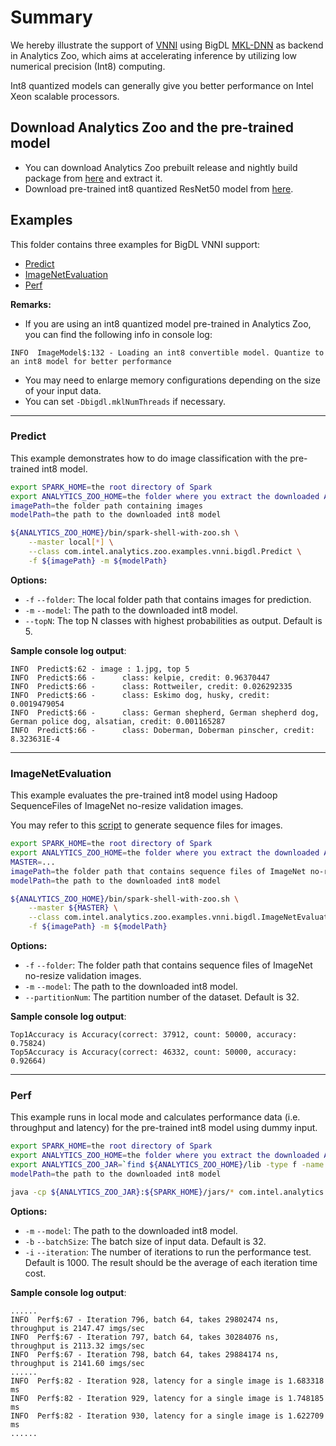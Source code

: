 # Summary
We hereby illustrate the support of [VNNI](https://en.wikichip.org/wiki/x86/avx512vnni) using BigDL [MKL-DNN](https://github.com/intel/mkl-dnn) as backend in Analytics Zoo, which aims at accelerating inference by utilizing low numerical precision (Int8) computing. 

Int8 quantized models can generally give you better performance on Intel Xeon scalable processors.

## Download Analytics Zoo and the pre-trained model
- You can download Analytics Zoo prebuilt release and nightly build package from [here](https://analytics-zoo.github.io/master/#release-download/) and extract it.
- Download pre-trained int8 quantized ResNet50 model from [here](https://s3-ap-southeast-1.amazonaws.com/analytics-zoo-models/imageclassification/imagenet/analytics-zoo_resnet-50-int8_imagenet_0.5.0.model).

## Examples
This folder contains three examples for BigDL VNNI support:
- [Predict](#predict)
- [ImageNetEvaluation](#imagenetevaluation)
- [Perf](#perf)

__Remarks:__
- If you are using an int8 quantized model pre-trained in Analytics Zoo, you can find the following info in console log:
```
INFO  ImageModel$:132 - Loading an int8 convertible model. Quantize to an int8 model for better performance
```
- You may need to enlarge memory configurations depending on the size of your input data.
- You can set `-Dbigdl.mklNumThreads` if necessary.

---
### Predict
This example demonstrates how to do image classification with the pre-trained int8 model.

```bash
export SPARK_HOME=the root directory of Spark
export ANALYTICS_ZOO_HOME=the folder where you extract the downloaded Analytics Zoo zip package
imagePath=the folder path containing images
modelPath=the path to the downloaded int8 model

${ANALYTICS_ZOO_HOME}/bin/spark-shell-with-zoo.sh \
    --master local[*] \
    --class com.intel.analytics.zoo.examples.vnni.bigdl.Predict \
    -f ${imagePath} -m ${modelPath}
```

__Options:__
- `-f` `--folder`: The local folder path that contains images for prediction.
- `-m` `--model`: The path to the downloaded int8 model.
- `--topN`: The top N classes with highest probabilities as output. Default is 5.

__Sample console log output__:
```
INFO  Predict$:62 - image : 1.jpg, top 5
INFO  Predict$:66 - 	 class: kelpie, credit: 0.96370447
INFO  Predict$:66 - 	 class: Rottweiler, credit: 0.026292335
INFO  Predict$:66 - 	 class: Eskimo dog, husky, credit: 0.0019479054
INFO  Predict$:66 - 	 class: German shepherd, German shepherd dog, German police dog, alsatian, credit: 0.001165287
INFO  Predict$:66 - 	 class: Doberman, Doberman pinscher, credit: 8.323631E-4
```

---
### ImageNetEvaluation
This example evaluates the pre-trained int8 model using Hadoop SequenceFiles of ImageNet no-resize validation images.

You may refer to this [script](https://github.com/intel-analytics/BigDL/blob/master/spark/dl/src/main/scala/com/intel/analytics/bigdl/models/utils/ImageNetSeqFileGenerator.scala) to generate sequence files for images.

```bash
export SPARK_HOME=the root directory of Spark
export ANALYTICS_ZOO_HOME=the folder where you extract the downloaded Analytics Zoo zip package
MASTER=...
imagePath=the folder path that contains sequence files of ImageNet no-resize validation images.
modelPath=the path to the downloaded int8 model

${ANALYTICS_ZOO_HOME}/bin/spark-shell-with-zoo.sh \
    --master ${MASTER} \
    --class com.intel.analytics.zoo.examples.vnni.bigdl.ImageNetEvaluation \
    -f ${imagePath} -m ${modelPath}
```

__Options:__
- `-f` `--folder`: The folder path that contains sequence files of ImageNet no-resize validation images.
- `-m` `--model`: The path to the downloaded int8 model.
- `--partitionNum`: The partition number of the dataset. Default is 32.

__Sample console log output__:
```
Top1Accuracy is Accuracy(correct: 37912, count: 50000, accuracy: 0.75824)
Top5Accuracy is Accuracy(correct: 46332, count: 50000, accuracy: 0.92664)
```

---
### Perf
This example runs in local mode and calculates performance data (i.e. throughput and latency) for the pre-trained int8 model using dummy input.

```bash
export SPARK_HOME=the root directory of Spark
export ANALYTICS_ZOO_HOME=the folder where you extract the downloaded Analytics Zoo zip package
export ANALYTICS_ZOO_JAR=`find ${ANALYTICS_ZOO_HOME}/lib -type f -name "analytics-zoo*jar-with-dependencies.jar"`
modelPath=the path to the downloaded int8 model

java -cp ${ANALYTICS_ZOO_JAR}:${SPARK_HOME}/jars/* com.intel.analytics.zoo.examples.vnni.bigdl.Perf -m ${modelPath} -b 64
```

__Options:__
- `-m` `--model`: The path to the downloaded int8 model.
- `-b` `--batchSize`: The batch size of input data. Default is 32.
- `-i` `--iteration`: The number of iterations to run the performance test. Default is 1000. The result should be the average of each iteration time cost.

__Sample console log output__:
```
......
INFO  Perf$:67 - Iteration 796, batch 64, takes 29802474 ns, throughput is 2147.47 imgs/sec
INFO  Perf$:67 - Iteration 797, batch 64, takes 30284076 ns, throughput is 2113.32 imgs/sec
INFO  Perf$:67 - Iteration 798, batch 64, takes 29884174 ns, throughput is 2141.60 imgs/sec
......
INFO  Perf$:82 - Iteration 928, latency for a single image is 1.683318 ms
INFO  Perf$:82 - Iteration 929, latency for a single image is 1.748185 ms
INFO  Perf$:82 - Iteration 930, latency for a single image is 1.622709 ms
......
```
